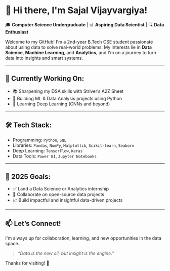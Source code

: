 # 👋 Hi there, I'm Sajal Vijayvargiya!

🎓 **Computer Science Undergraduate** | 📊 **Aspiring Data Scientist** | 🔍 **Data Enthusiast**

Welcome to my GitHub! I'm a 2nd-year B.Tech CSE student passionate about using data to solve real-world problems. My interests lie in **Data Science**, **Machine Learning**, and **Analytics**, and I'm on a journey to turn data into insights and smart systems.

---

## 🚀 Currently Working On:
- 📚 Sharpening my DSA skills with Striver’s A2Z Sheet
- 🧪 Building ML & Data Analysis projects using Python
- 🧠 Learning Deep Learning (CNNs and beyond)

---

## 🛠️ Tech Stack:
- Programming: `Python`, `SQL`
- Libraries: `Pandas`, `NumPy`, `Matplotlib`, `Scikit-learn`, `Seaborn`
- Deep Learning: `TensorFlow`, `Keras`
- Data Tools: `Power BI`, `Jupyter Notebooks`

---

## 🎯 2025 Goals:
- ✅ Land a Data Science or Analytics internship
- 🔗 Collaborate on open-source data projects
- 📈 Build impactful and insightful data-driven projects

---

## 📫 Let’s Connect!
I'm always up for collaboration, learning, and new opportunities in the data space.

> _“Data is the new oil, but insight is the engine.”_

Thanks for visiting! 🌟
